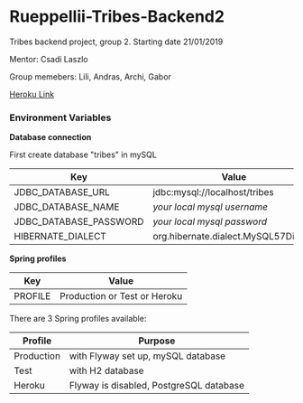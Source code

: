# Rueppellii-Tribes-Backend2
Tribes backend project, group 2. Starting date 21/01/2019

Mentor: Csadi Laszlo

Group memebers: Lili, Andras, Archi, Gabor

[Heroku Link](https://tribezzz.herokuapp.com/)

### Environment Variables

**Database connection**

First create database "tribes" in mySQL

| Key | Value |
| --- | ----- | 
|JDBC_DATABASE_URL | jdbc:mysql://localhost/tribes |
|JDBC_DATABASE_NAME | *your local mysql username* |
|JDBC_DATABASE_PASSWORD | *your local mysql password* |
|HIBERNATE_DIALECT | org.hibernate.dialect.MySQL57Dialect |

**Spring profiles**

| Key | Value |
| --- | ----- | 
|PROFILE | Production or Test or Heroku |

There are 3 Spring profiles available: 

| Profile | Purpose |
| ------- | ------- |
|Production | with Flyway set up, mySQL database |
|Test | with H2 database |
|Heroku | Flyway is disabled, PostgreSQL database |